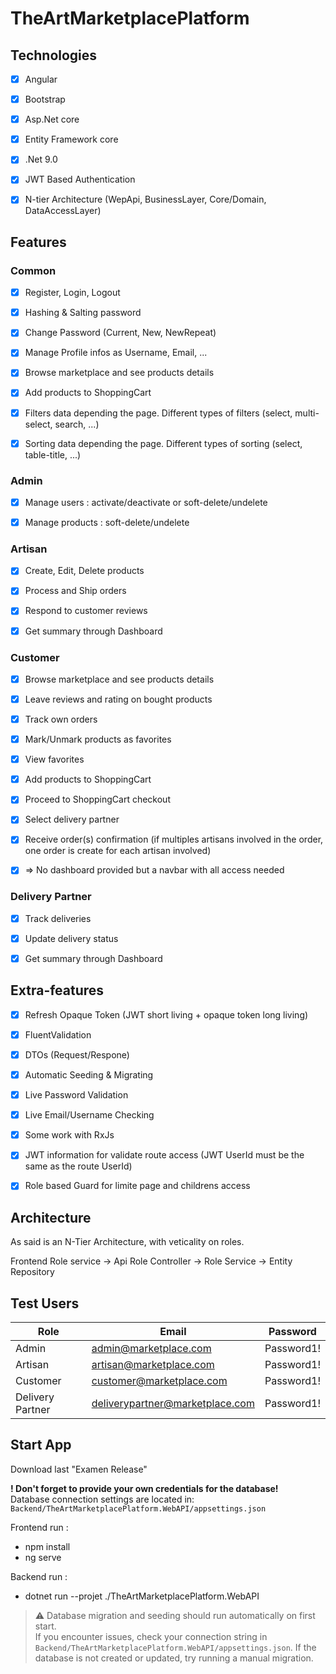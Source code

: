 # TheArtMarketplacePlatform

## Technologies

-   [x] Angular

-   [x] Bootstrap

-   [x] Asp.Net core

-   [x] Entity Framework core

-   [x] .Net 9.0

-   [x] JWT Based Authentication

-   [x] N-tier Architecture (WepApi, BusinessLayer, Core/Domain, DataAccessLayer)

## Features

### Common

-   [x] Register, Login, Logout

-   [x] Hashing & Salting password

-   [x] Change Password (Current, New, NewRepeat)

-   [x] Manage Profile infos as Username, Email, ...

-   [x] Browse marketplace and see products details

-   [x] Add products to ShoppingCart

-   [x] Filters data depending the page. Different types of filters (select, multi-select, search, ...)

-   [x] Sorting data depending the page. Different types of sorting (select, table-title, ...)

### Admin

-   [x] Manage users : activate/deactivate or soft-delete/undelete

-   [x] Manage products : soft-delete/undelete

### Artisan

-   [x] Create, Edit, Delete products

-   [x] Process and Ship orders

-   [x] Respond to customer reviews

-   [x] Get summary through Dashboard

### Customer

-   [x] Browse marketplace and see products details

-   [x] Leave reviews and rating on bought products

-   [x] Track own orders

-   [x] Mark/Unmark products as favorites

-   [x] View favorites

-   [x] Add products to ShoppingCart

-   [x] Proceed to ShoppingCart checkout

-   [x] Select delivery partner

-   [x] Receive order(s) confirmation (if multiples artisans involved in the order, one order is create for each artisan involved)

-   [x] => No dashboard provided but a navbar with all access needed

### Delivery Partner

-   [x] Track deliveries

-   [x] Update delivery status

-   [x] Get summary through Dashboard

## Extra-features

-   [x] Refresh Opaque Token (JWT short living + opaque token long living)

-   [x] FluentValidation

-   [x] DTOs (Request/Respone)

-   [x] Automatic Seeding & Migrating

-   [x] Live Password Validation

-   [x] Live Email/Username Checking

-   [x] Some work with RxJs

-   [x] JWT information for validate route access (JWT UserId must be the same as the route UserId)

-   [x] Role based Guard for limite page and childrens access

## Architecture

As said is an N-Tier Architecture, with veticality on roles.

Frontend Role service -> Api Role Controller -> Role Service -> Entity Repository

## Test Users

| Role             | Email                           | Password   |
| ---------------- | ------------------------------- | ---------- |
| Admin            | admin@marketplace.com           | Password1! |
| Artisan          | artisan@marketplace.com         | Password1! |
| Customer         | customer@marketplace.com        | Password1! |
| Delivery Partner | deliverypartner@marketplace.com | Password1! |

## Start App

Download last "Examen Release"

**! Don't forget to provide your own credentials for the database!**  
Database connection settings are located in:  
`Backend/TheArtMarketplacePlatform.WebAPI/appsettings.json`

Frontend run :

-   npm install
-   ng serve

Backend run :

-   dotnet run --projet ./TheArtMarketplacePlatform.WebAPI

> ⚠️ Database migration and seeding should run automatically on first start.  
> If you encounter issues, check your connection string in `Backend/TheArtMarketplacePlatform.WebAPI/appsettings.json`.
> If the database is not created or updated, try running a manual migration.
